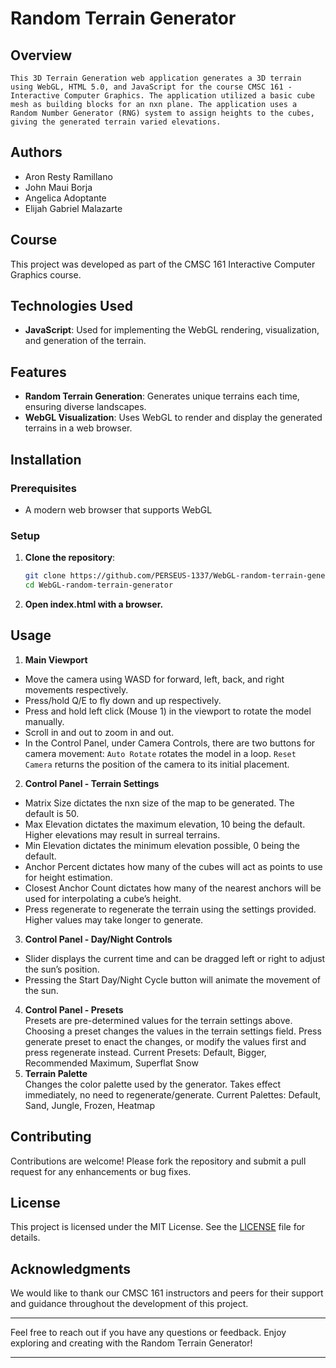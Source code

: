 # Random Terrain Generator

## Overview
	This 3D Terrain Generation web application generates a 3D terrain using WebGL, HTML 5.0, and JavaScript for the course CMSC 161 - Interactive Computer Graphics. The application utilized a basic cube mesh as building blocks for an nxn plane. The application uses a Random Number Generator (RNG) system to assign heights to the cubes, giving the generated terrain varied elevations.

## Authors
- Aron Resty Ramillano
- John Maui Borja
- Angelica Adoptante
- Elijah Gabriel Malazarte

## Course
This project was developed as part of the CMSC 161 Interactive Computer Graphics course.

## Technologies Used
- **JavaScript**: Used for implementing the WebGL rendering, visualization, and generation of the terrain.

## Features
- **Random Terrain Generation**: Generates unique terrains each time, ensuring diverse landscapes.
- **WebGL Visualization**: Uses WebGL to render and display the generated terrains in a web browser.

## Installation
### Prerequisites
- A modern web browser that supports WebGL

### Setup
1. **Clone the repository**:
   ```sh
   git clone https://github.com/PERSEUS-1337/WebGL-random-terrain-generator.git
   cd WebGL-random-terrain-generator
   ```
2. **Open index.html with a browser.**

## Usage

1. **Main Viewport**
- Move the camera using WASD for forward, left, back, and right movements respectively.
- Press/hold Q/E to fly down and up respectively.
- Press and hold left click (Mouse 1) in the viewport to rotate the model manually.
- Scroll in and out to zoom in and out.
- In the Control Panel, under Camera Controls, there are two buttons for camera movement:
   ```Auto Rotate``` rotates the model in a loop.
   ```Reset Camera``` returns the position of the camera to its initial placement.
2. **Control Panel - Terrain Settings**
- Matrix Size dictates the nxn size of the map to be generated. The default is 50.
- Max Elevation dictates the maximum elevation, 10 being the default. Higher elevations may result in surreal terrains.
- Min Elevation dictates the minimum elevation possible, 0 being the default.
- Anchor Percent dictates how many of the cubes will act as points to use for height estimation.
- Closest Anchor Count dictates how many of the nearest anchors will be used for interpolating a cube’s height.
- Press regenerate to regenerate the terrain using the settings provided. Higher values may take longer to generate. 
3. **Control Panel - Day/Night Controls** 
- Slider displays the current time and can be dragged left or right to adjust the sun’s position.
- Pressing the Start Day/Night Cycle button will animate the movement of the sun. 
4. **Control Panel - Presets** <br>
   Presets are pre-determined values for the terrain settings above. Choosing a preset changes the values in the terrain settings field. Press generate preset to enact the changes, or modify the values first and press regenerate instead.
   Current Presets: Default, Bigger, Recommended Maximum, Superflat Snow 
5. **Terrain Palette** <br>
   Changes the color palette used by the generator. Takes effect immediately, no need to regenerate/generate.
   Current Palettes: Default, Sand, Jungle, Frozen, Heatmap
   
## Contributing
Contributions are welcome! Please fork the repository and submit a pull request for any enhancements or bug fixes.

## License
This project is licensed under the MIT License. See the [LICENSE](LICENSE) file for details.

## Acknowledgments
We would like to thank our CMSC 161 instructors and peers for their support and guidance throughout the development of this project.

---

Feel free to reach out if you have any questions or feedback. Enjoy exploring and creating with the Random Terrain Generator!

---